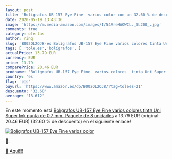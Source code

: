 ```yaml
---
layout: post
title: 'Bolígrafos UB-157 Eye Fine  varios color con un 32.60 % de descuento'
date: 2020-05-19 13:43:36
image: 'https://m.media-amazon.com/images/I/51VreHAOWCL._SL200_.jpg'
comments: true
category: ofertas
author: ring
slug: 'B002OL2OJ8-es Bolígrafos UB-157 Eye Fine varios colores tinta Uni Super...'
tags: [ 'tole.es','bolígrafos', ]
actualPrice: 13.79 EUR
currency: EUR
price: 13.79
comparePrice: 20.46 EUR
prodname: 'Bolígrafos UB-157 Eye Fine  varios colores  tinta Uni Super Ink  punta de 0 7 mm. Paquete de 8 unidades'
country: 'es'
flag: '🇪🇸'
buyurl: 'https://www.amazon.es/dp/B002OL2OJ8/?tag=tolees-21'
descuento: '32.60'
average: '13.612'
---
```


En este momento está [Bolígrafos UB-157 Eye Fine  varios colores  tinta Uni Super Ink  punta de 0 7 mm. Paquete de 8 unidades](https://www.amazon.es/dp/B002OL2OJ8/?tag=tolees-21) a 13.79 EUR (original: 20.46 EUR) (32.60 %  de descuento) en el siguiente enlace!

[![Bolígrafos UB-157 Eye Fine  varios color](https://m.media-amazon.com/images/I/51VreHAOWCL._SL200_.jpg)](https://www.amazon.es/dp/B002OL2OJ8/?tag=tolees-21)

🔎:


[🛒 Aquí!!!](https://www.amazon.es/dp/B002OL2OJ8/?tag=tolees-21)
